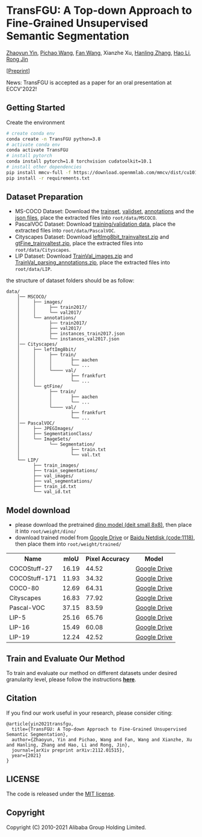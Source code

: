 # TransFGU: A Top-down Approach to Fine-Grained Unsupervised Semantic Segmentation
[Zhaoyun Yin](https://github.com/zyy-cn),
[Pichao Wang](https://sites.google.com/site/pichaossites/),
[Fan Wang](https://scholar.google.com/citations?user=WCRGTHsAAAAJ&hl=en),
Xianzhe Xu,
[Hanling Zhang](http://design.hnu.edu.cn/info/1023/5767.htm),
[Hao Li](https://scholar.google.com/citations?user=pHN-QIwAAAAJ&hl=zh-CN),
[Rong Jin](https://scholar.google.com/citations?user=CS5uNscAAAAJ&hl=zh-CN)

[[Preprint](https://arxiv.org/abs/2112.01515)]


News: TransFGU is accepted as a paper for an oral presentation at ECCV'2022!


## Getting Started

Create the environment

```bash
# create conda env
conda create -n TransFGU python=3.8
# activate conda env
conda activate TransFGU
# install pytorch
conda install pytorch=1.8 torchvision cudatoolkit=10.1
# install other dependencies
pip install mmcv-full -f https://download.openmmlab.com/mmcv/dist/cu101/torch1.8.0/index.html
pip install -r requirements.txt
```

## Dataset Preparation

- MS-COCO Dataset: Download the [trainset](http://images.cocodataset.org/zips/train2017.zip), [validset](http://images.cocodataset.org/zips/val2017.zip), [annotations](http://calvin.inf.ed.ac.uk/wp-content/uploads/data/cocostuffdataset/stuffthingmaps_trainval2017.zip) and the [json files](http://images.cocodataset.org/annotations/annotations_trainval2017.zip), place the extracted files into `root/data/MSCOCO`.
- PascalVOC Dataset: Download [training/validation data](http://host.robots.ox.ac.uk/pascal/VOC/voc2012/VOCtrainval_11-May-2012.tar), place the extracted files into `root/data/PascalVOC`.
- Cityscapes Dataset: Download [leftImg8bit_trainvaltest.zip](http://images.cocodataset.org/zips/train2017.zip) and [gtFine_trainvaltest.zip](https://www.cityscapes-dataset.com/file-handling/?packageID=1), place the extracted files into `root/data/Cityscapes`.
- LIP Dataset: Download [TrainVal_images.zip](https://drive.google.com/file/d/0BzvH3bSnp3E9cVl3b3pKdmFlclE/view?usp=sharing&resourcekey=0-0crLyOF_Tj-hPDLS89DtqA) and [TrainVal_parsing_annotations.zip](https://drive.google.com/file/d/15tifhBogDs_oBUKaUf362vzZTlIdzktv/view?usp=sharing), place the extracted files into `root/data/LIP`.

the structure of dataset folders should be as follow:
~~~
data/
    │── MSCOCO/
    │     ├── images/
    │     │     ├── train2017/
    │     │     └── val2017/
    │     └── annotations/
    │           ├── train2017/
    │           ├── val2017/
    │           ├── instances_train2017.json
    │           └── instances_val2017.json
    │── Cityscapes/
    │     ├── leftImg8bit/
    │     │     ├── train/
    │     │     │       ├── aachen
    │     │     │       └── ...
    │     │     └──── val/
    │     │             ├── frankfurt
    │     │             └── ...
    │     └── gtFine/
    │           ├── train/
    │           │       ├── aachen
    │           │       └── ...
    │           └──── val/
    │                   ├── frankfurt
    │                   └── ...
    │── PascalVOC/
    │     ├── JPEGImages/
    │     ├── SegmentationClass/
    │     └── ImageSets/
    │           └── Segmentation/
    │                   ├── train.txt
    │                   └── val.txt
    └── LIP/
          ├── train_images/
          ├── train_segmentations/
          ├── val_images/
          ├── val_segmentations/
          ├── train_id.txt
          └── val_id.txt
~~~


## Model download
- please download the pretrained [dino model (deit small 8x8)](https://dl.fbaipublicfiles.com/dino/dino_deitsmall8_pretrain/dino_deitsmall8_pretrain.pth), then place it into `root/weight/dino/` 
- download trained model from [Google Drive](https://drive.google.com/drive/folders/1vHKLrAE51mLTK-5DpzByQ_g1RAjmONyi?usp=sharing) or [Baidu Netdisk (code:1118)](https://pan.baidu.com/s/1N7GSzcMOi9C3mgpUsIa4oA), then place them into `root/weight/trained/` 

<table>
  <tr>
    <th>Name</th>
    <th>mIoU</th>
    <th>Pixel Accuracy</th>
    <th>Model</th>
  </tr>
  <tr>
    <td>COCOStuff-27</td>
    <td>16.19</td>
    <td>44.52</td>
    <td><a href="https://drive.google.com/file/d/1cEQj1YqxbxrechgbWcRsbLD1tGVSKOkx/view?usp=sharing">Google Drive</a></td>
  </tr>
  <tr>
    <td>COCOStuff-171</td>
    <td>11.93</td>
    <td>34.32</td>
    <td><a href="https://drive.google.com/file/d/1NCGDHDS1gSIiI02dtbolcNY63ohOvMLM/view?usp=sharing">Google Drive</a></td>
  </tr>
  <tr>
    <td>COCO-80</td>
    <td>12.69</td>
    <td>64.31</td>
    <td><a href="https://drive.google.com/file/d/1v1ogrw68DGCSU72CGqMq7h6aYYM13NUU/view?usp=sharing">Google Drive</a></td>
  </tr>
  <tr>
    <td>Cityscapes</td>
    <td>16.83</td>
    <td>77.92</td>
    <td><a href="https://drive.google.com/file/d/10Nh3uONXZ5DspEzbFMoOIKSVe6w2i6ya/view?usp=sharing">Google Drive</a></td>
  </tr>
  <tr>
    <td>Pascal-VOC</td>
    <td>37.15</td>
    <td>83.59</td>
    <td><a href="https://drive.google.com/file/d/1qJDIa-4lTP6-HxArJhk-DLjQOnCYq5p2/view?usp=sharing">Google Drive</a></td>
  </tr>
  <tr>
    <td>LIP-5</td>
    <td>25.16</td>
    <td>65.76</td>
    <td><a href="https://drive.google.com/file/d/1yqsg2CX6KxnDVlnD1TgoWQqEGcfG8O3x/view?usp=sharing">Google Drive</a></td>
  </tr>
  <tr>
    <td>LIP-16</td>
    <td>15.49</td>
    <td>60.08</td>
    <td><a href="https://drive.google.com/file/d/1AUbDQ0T1bhPE0GtIGvRe-GkTv0zymw45/view?usp=sharing">Google Drive</a></td>
  </tr>
  <tr>
    <td>LIP-19</td>
    <td>12.24</td>
    <td>42.52</td>
    <td><a href="https://drive.google.com/file/d/1Gevpy9_YIumFMRDDkJTyQJjIT7V_o8iK/view?usp=sharing">Google Drive</a></td>
  </tr>
</table>


## Train and Evaluate Our Method
To train and evaluate our method on different datasets under desired granularity level, please follow the instructions [**here**](Command.md).

## Citation
If you find our work useful in your research, please consider citing:

    @article{yin2021transfgu,
      title={TransFGU: A Top-down Approach to Fine-Grained Unsupervised Semantic Segmentation},
      author={Zhaoyun, Yin and Pichao, Wang and Fan, Wang and Xianzhe, Xu and Hanling, Zhang and Hao, Li and Rong, Jin},
      journal={arXiv preprint arXiv:2112.01515},
      year={2021}
    }

## LICENSE
The code is released under the [MIT license](LICENSE).

## Copyright
Copyright (C) 2010-2021 Alibaba Group Holding Limited.